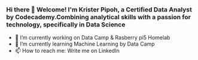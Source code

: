 ### Hi there 👋 Welcome! I'm Krister Pipoh, a Certified Data Analyst by Codecademy.Combining analytical skills with a passion for technology, specifically in Data Science

- 🔭 I’m currently working on Data Camp & Rasberry pi5 Homelab
- 🌱 I’m currently learning Machine Learning by Data Camp 
- 📫 How to reach me: Write me on LinkedIn

